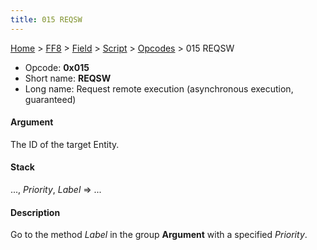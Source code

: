```yaml
---
title: 015 REQSW
---
```


[Home](../../../../Main%20Page.md) > [FF8](../../../../FF8.md) > [Field](../../../Field.md) > [Script](../../Script.md) > [Opcodes](../Opcodes.md) > 015 REQSW

-   Opcode: **0x015**
-   Short name: **REQSW**
-   Long name: Request remote execution (asynchronous execution,
    guaranteed)

#### Argument

The ID of the target Entity.

#### Stack

..., *Priority*, *Label* =&gt; ...

#### Description

Go to the method *Label* in the group **Argument** with a specified
*Priority*.
